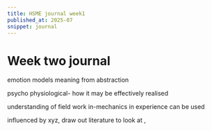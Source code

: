 ```yaml
---
title: HSME journal week1
published_at: 2025-07
snippet: journal
---
```


# Week two journal

emotion models
meaning from abstraction

psycho physiological- how it may be effectively realised

understanding of field work in-mechanics in experience can be used

influenced by xyz, draw out literature to look at ,
